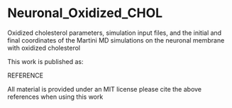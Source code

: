 # Neuronal_Oxidized_CHOL

Oxidized cholesterol parameters, simulation input files, and the initial and final coordinates of the Martini MD simulations on the neuronal membrane with oxidized cholesterol

This work is published as:

REFERENCE

All material is provided under an MIT license please cite the above references when using this work

